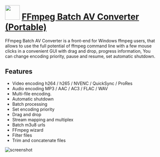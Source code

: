 ﻿# <img src="https://cdn.jsdelivr.net/gh/chtof/chocolatey-packages/automatic/ffmpeg-batch.portable/ffmpeg-batch.portable.png" width="48" height="48"/> [FFmpeg Batch AV Converter (Portable)](https://chocolatey.org/packages/ffmpeg-batch.portable)

FFmpeg Batch AV Converter is a front-end for Windows ffmpeg users, that allows to use the full potential of ffmpeg command line with a few mouse clicks in a convenient GUI with drag and drop, progress information, You can change encoding priority, pause and resume, set automatic shutdown.

## Features
- Video encoding h264 / h265 / NVENC / QuickSync / ProRes
- Audio encoding MP3 / AAC / AC3 / FLAC / WAV
- Multi-file encoding.
- Automatic shutdown
- Batch processing
- Set encoding priority
- Drag and drop
- Stream mapping and multiplex
- Batch m3u8 urls
- FFmpeg wizard
- Filter files
- Trim and concatenate files

![screenshot](https://cdn.jsdelivr.net/gh/chtof/chocolatey-packages/automatic/ffmpeg-batch.portable/screenshot.png)